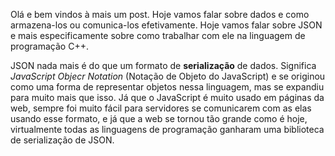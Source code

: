 Olá e bem vindos à mais um post. Hoje vamos falar sobre dados e como
armazena-los ou comunica-los efetivamente. Hoje vamos falar sobre JSON e
mais especificamente sobre como trabalhar com ele na linguagem de
programação C++.

JSON nada mais é do que um formato de **serialização** de dados. Significa
*JavaScript Objecr Notation* (Notação de Objeto do JavaScript) e se
originou como uma forma de representar objetos nessa linguagem, mas se
expandiu para muito mais que isso. Já que o JavaScript é muito usado em
páginas da web, sempre foi muito fácil para servidores se comunicarem com
as elas usando esse formato, e já que a web se tornou tão grande como é
hoje, virtualmente todas as linguagens de programação ganharam uma
biblioteca de serialização de JSON.

